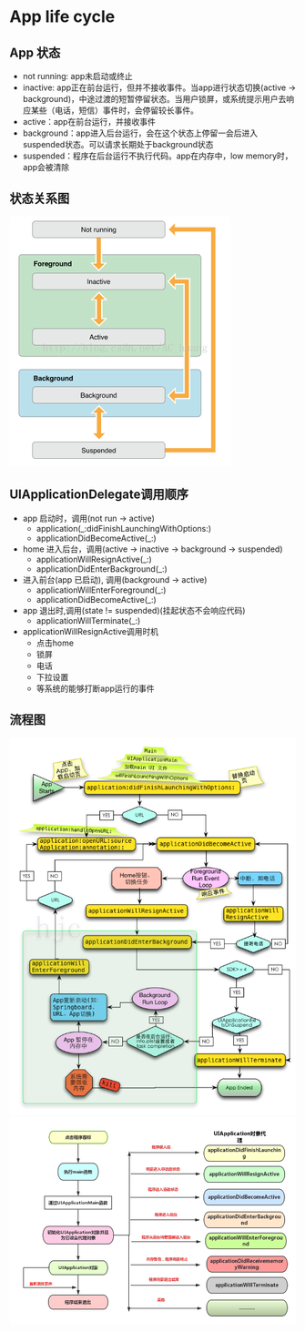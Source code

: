 #  App life cycle
## App 状态
* not running: app未启动或终止
* inactive: app正在前台运行，但并不接收事件。当app进行状态切换(active -> background)，中途过渡的短暂停留状态。当用户锁屏，或系统提示用户去响应某些（电话，短信）事件时，会停留较长事件。
* active：app在前台运行，并接收事件
* background：app进入后台运行，会在这个状态上停留一会后进入suspended状态。可以请求长期处于background状态
* suspended：程序在后台运行不执行代码。app在内存中，low memory时，app会被清除
## 状态关系图
 ![pic](https://github.com/coolboy-ccp/LifeCycle/blob/master/LifeCycle/App/app状态图.png)
## UIApplicationDelegate调用顺序
* app 启动时，调用(not run -> active)
   * application(_:didFinishLaunchingWithOptions:)
   * applicationDidBecomeActive(_:)
* home 进入后台，调用(active -> inactive -> background -> suspended)
   * applicationWillResignActive(_:)
   * applicationDidEnterBackground(_:)
* 进入前台(app 已启动), 调用(background -> active)
   * applicationWillEnterForeground(_:)
   * applicationDidBecomeActive(_:)
* app 退出时,调用(state != suspended)(挂起状态不会响应代码)
   * applicationWillTerminate(_:)
* applicationWillResignActive调用时机
  * 点击home
  * 锁屏
  * 电话
  * 下拉设置
  * 等系统的能够打断app运行的事件
## 流程图
![pic1](https://github.com/coolboy-ccp/LifeCycle/blob/master/LifeCycle/App/UIApplicationDelegate流程图.png)
![pic2](https://github.com/coolboy-ccp/LifeCycle/blob/master/LifeCycle/App/UIApplicationDelegate调用流程图.png)

